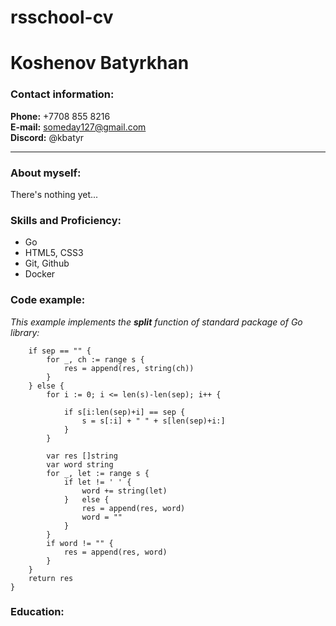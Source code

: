# rsschool-cv
# Koshenov Batyrkhan
### Contact information:
**Phone:** +7708 855 8216  
**E-mail:** someday127@gmail.com  
**Discord:** @kbatyr
***
### About myself:
There's nothing yet...
### Skills and Proficiency:
* Go
* HTML5, CSS3
* Git, Github
* Docker
### Code example:
*This example implements the **split** function of standard package of Go library:*   
``` func Split(s, sep string) []string {
	if sep == "" {
		for _, ch := range s {
			res = append(res, string(ch))
		}
	} else {
		for i := 0; i <= len(s)-len(sep); i++ {

			if s[i:len(sep)+i] == sep {
				s = s[:i] + " " + s[len(sep)+i:]
			}
		}

		var res []string
		var word string
		for _, let := range s {
			if let != ' ' {
				word += string(let)
			} 	else {
				res = append(res, word)
				word = ""
			}
		}
		if word != "" {
			res = append(res, word)
		}
	}
	return res
}
```
### Education:
